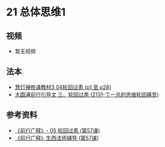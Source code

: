 # 21 总体思维1

## 视频
- 暂无视频

## 法本
- [慧灯禅修课教材3 04轮回过患 (p1 至 p28)](/books/b3/3-04/#p1)
- [大圆满前行引导文 三、轮回过患 (2131-丁一总的思维轮回痛苦)](/books/dymqx/#2131-丁一总的思维轮回痛苦)

## 参考资料
- [《前行广释》- 05 轮回过患 (第57课)](/refs/qxgs/qxgs-05lh#前行广释第057课)
- [《前行广释》生西法师辅导 (第57课)](/refs/qxgs/fudao/qxgsfd-05lh/#前行广释第057辅导)
